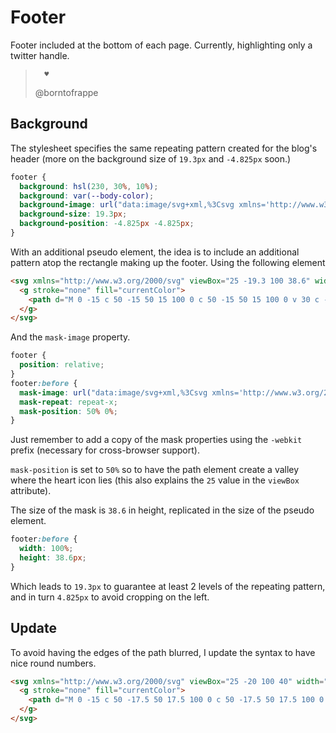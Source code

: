 # Footer

Footer included at the bottom of each page. Currently, highlighting only a twitter handle.

>       ♥
>
> @borntofrappe

## Background

The stylesheet specifies the same repeating pattern created for the blog's header (more on the background size of `19.3px` and `-4.825px` soon.)

```css
footer {
  background: hsl(230, 30%, 10%);
  background: var(--body-color);
  background-image: url("data:image/svg+xml,%3Csvg xmlns='http://www.w3.org/2000/svg' fill='hsl(0, 0%25, 0%25)' opacity='0.3' width='20' height='20' viewBox='-5 -5 10 10'%3E%3Ccircle id='dot' r='1' /%3E%3Cuse href='%23dot' x='5' y='5' /%3E%3Cuse href='%23dot' x='-5' y='5' /%3E%3Cuse href='%23dot' x='5' y='-5' /%3E%3Cuse href='%23dot' x='-5' y='-5' /%3E%3C/svg%3E");
  background-size: 19.3px;
  background-position: -4.825px -4.825px;
}
```

With an additional pseudo element, the idea is to include an additional pattern atop the rectangle making up the footer. Using the following element

```html
<svg xmlns="http://www.w3.org/2000/svg" viewBox="25 -19.3 100 38.6" width="100" height="38.6">
  <g stroke="none" fill="currentColor">
    <path d="M 0 -15 c 50 -15 50 15 100 0 c 50 -15 50 15 100 0 v 30 c -50 15 -50 -15 -100 0 c -50 15 -50 -15 -100 0" />
  </g>
</svg>
```

And the `mask-image` property.

```css
footer {
  position: relative;
}
footer:before {
  mask-image: url("data:image/svg+xml,%3Csvg xmlns='http://www.w3.org/2000/svg' viewBox='25 -19.3 100 38.6' width='100' height='38.6'%3E%3Cg stroke='none' fill='currentColor'%3E%3Cpath d='M 0 -15 c 50 -15 50 15 100 0 c 50 -15 50 15 100 0 v 30 c -50 15 -50 -15 -100 0 c -50 15 -50 -15 -100 0' /%3E%3C/g%3E%3C/svg%3E");
  mask-repeat: repeat-x;
  mask-position: 50% 0%;
}
```

Just remember to add a copy of the mask properties using the `-webkit` prefix (necessary for cross-browser support).

`mask-position` is set to `50%` so to have the path element create a valley where the heart icon lies (this also explains the `25` value in the `viewBox` attribute).

The size of the mask is `38.6` in height, replicated in the size of the pseudo element.

```css
footer:before {
  width: 100%;
  height: 38.6px;
}
```

Which leads to `19.3px` to guarantee at least 2 levels of the repeating pattern, and in turn `4.825px` to avoid cropping on the left.

## Update

To avoid having the edges of the path blurred, I update the syntax to have nice round numbers.

```html
<svg xmlns="http://www.w3.org/2000/svg" viewBox="25 -20 100 40" width="100" height="40">
  <g stroke="none" fill="currentColor">
    <path d="M 0 -15 c 50 -17.5 50 17.5 100 0 c 50 -17.5 50 17.5 100 0 v 30 c -50 17.5 -50 -17.5 -100 0 c -50 17.5 -50 -17.5 -100 0" />
  </g>
</svg>
```
